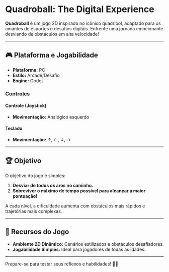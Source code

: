 # Quadroball: The Digital Experience

**Quadroball** é um jogo 2D inspirado no icônico quadribol, adaptado para os amantes de esportes e desafios digitais. Enfrente uma jornada emocionante desviando de obstáculos em alta velocidade!

---

## 🎮 Plataforma e Jogabilidade

- **Plataforma:** PC  
- **Estilo:** Arcade/Desafio  
- **Engine:** Godot

### Controles  
#### Controle (Joystick)
- **Movimentação:** Analógico esquerdo  

#### Teclado
- **Movimentação:** ↑, ←, ↓, →  

---

## 🏆 Objetivo
O objetivo do jogo é simples:  
1. **Desviar de todos os aros no caminho.**  
2. **Sobreviver o máximo de tempo possível para alcançar a maior pontuação!**  

A cada nível, a dificuldade aumenta com obstáculos mais rápidos e trajetórias mais complexas.

---

## 🚀 Recursos do Jogo
- **Ambiente 2D Dinâmico:** Cenários estilizados e obstáculos desafiadores.  
- **Jogabilidade Simples:** Ideal para jogadores de todas as idades.  

---

Prepare-se para testar seus reflexos e habilidades! 🧹✨
